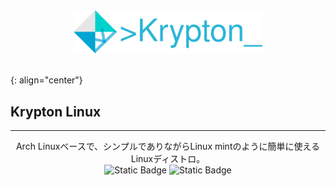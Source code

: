 <div align="center">
  <a href="https://github.com/krypton-linux/krypton-iso">
    <img alt="krypton" src="https://raw.githubusercontent.com/krypton-linux/krypton-artworks/1919f2a6c6469d4175aead8751d2b09698ddbe6c/logo/logo.svg" width="60%" height="auto">
  </a>
</div>
<br>

{: align="center"}
## Krypton Linux

* * *

<div align="center">
  <a>
    Arch Linuxベースで、シンプルでありながらLinux mintのように簡単に使えるLinuxディストロ。
  </a>
</div>
<div align="center">
  <img alt="Static Badge" src="https://img.shields.io/badge/Version%20Beta2-5dade2">
  <img alt="Static Badge" src="https://img.shields.io/badge/License-GPL_3.0-blue">
</div>
